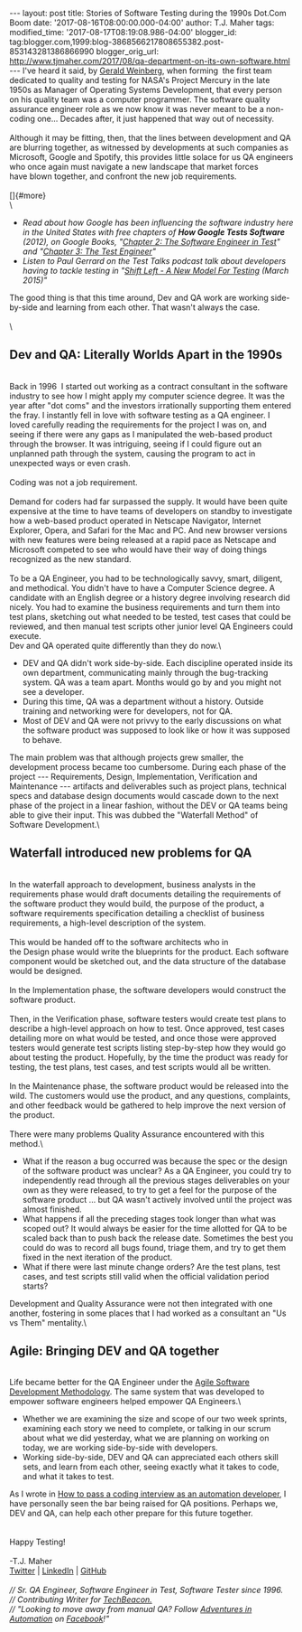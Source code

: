 \-\-- layout: post title: Stories of Software Testing during the 1990s
Dot.Com Boom date: \'2017-08-16T08:00:00.000-04:00\' author: T.J. Maher
tags: modified\_time: \'2017-08-17T08:19:08.986-04:00\' blogger\_id:
tag:blogger.com,1999:blog-3868566217808655382.post-853143281386866990
blogger\_orig\_url:
http://www.tjmaher.com/2017/08/qa-department-on-its-own-software.html
\-\-- I\'ve heard it said, by [Gerald
Weinberg](http://joecolantonio.com/testtalks/100-testing-harder-developing-gerald-weinberg/),
when forming  the first team dedicated to quality and testing for NASA's
Project Mercury in the late 1950s as Manager of Operating Systems
Development, that every person on his quality team was a computer
programmer. The software quality assurance engineer role as we now know
it was never meant to be a non-coding one\... Decades after, it just
happened that way out of necessity.\
\
Although it may be fitting, then, that the lines between development and
QA are blurring together, as witnessed by developments at such companies
as Microsoft, Google and Spotify, this provides little solace for us QA
engineers who once again must navigate a new landscape that market
forces have blown together, and confront the new job requirements.\
\
[]{#more}\
\

-   *Read about how Google has been influencing the software industry
    here in the United States with free chapters of **How Google Tests
    Software** (2012), on Google Books, "[Chapter 2: The Software
    Engineer in
    Test](http://books.google.com/books?id=VrAx1ATf-RoC&pg=PA15)\" and
    "[Chapter 3: The Test
    Engineer](http://books.google.com/books?id=VrAx1ATf-RoC&pg=PA75)"*
-   *Listen to Paul Gerrard on the Test Talks podcast talk about
    developers having to tackle testing in "[Shift Left - A New Model
    For
    Testing](http://joecolantonio.com/testtalks/42-paul-gerrard-shift-left-a-new-model-for-testing/)
    (March 2015)"*

The good thing is that this time around, Dev and QA work are working
side-by-side and learning from each other. That wasn\'t always the
case.\
\
\

Dev and QA: Literally Worlds Apart in the 1990s
-----------------------------------------------

\
Back in 1996  I started out working as a contract consultant in the
software industry to see how I might apply my computer science degree.
It was the year after \"dot coms\" and the investors irrationally
supporting them entered the fray. I instantly fell in love with software
testing as a QA engineer. I loved carefully reading the requirements for
the project I was on, and seeing if there were any gaps as I manipulated
the web-based product through the browser. It was intriguing, seeing if
I could figure out an unplanned path through the system, causing the
program to act in unexpected ways or even crash.\
\
Coding was not a job requirement.\
\
Demand for coders had far surpassed the supply. It would have been quite
expensive at the time to have teams of developers on standby to
investigate how a web-based product operated in Netscape Navigator,
Internet Explorer, Opera, and Safari for the Mac and PC. And new browser
versions with new features were being released at a rapid pace as
Netscape and Microsoft competed to see who would have their way of doing
things recognized as the new standard.\
\
To be a QA Engineer, you had to be technologically savvy, smart,
diligent, and methodical. You didn\'t have to have a Computer Science
degree. A candidate with an English degree or a history degree involving
research did nicely. You had to examine the business requirements and
turn them into test plans, sketching out what needed to be tested, test
cases that could be reviewed, and then manual test scripts other junior
level QA Engineers could execute.\
Dev and QA operated quite differently than they do now.\

-   DEV and QA didn\'t work side-by-side. Each discipline operated
    inside its own department, communicating mainly through the
    bug-tracking system. QA was a team apart. Months would go by and you
    might not see a developer. 
-   During this time, QA was a department without a history. Outside
    training and networking were for developers, not for QA. 
-   Most of DEV and QA were not privvy to the early discussions on what
    the software product was supposed to look like or how it was
    supposed to behave.

The main problem was that although projects grew smaller, the
development process became too cumbersome. During each phase of the
project --- Requirements, Design, Implementation, Verification and
Maintenance --- artifacts and deliverables such as project plans,
technical specs and database design documents would cascade down to the
next phase of the project in a linear fashion, without the DEV or QA
teams being able to give their input. This was dubbed the \"Waterfall
Method\" of Software Development.\

Waterfall introduced new problems for QA 
-----------------------------------------

\
In the waterfall approach to development, business analysts in the
requirements phase would draft documents detailing the requirements of
the software product they would build, the purpose of the product, a
software requirements specification detailing a checklist of business
requirements, a high-level description of the system.\
\
This would be handed off to the software architects who in
the Design phase would write the blueprints for the product. Each
software component would be sketched out, and the data structure of the
database would be designed.\
\
In the Implementation phase, the software developers would construct the
software product.\
\
Then, in the Verification phase, software testers would create test
plans to describe a high-level approach on how to test. Once approved,
test cases detailing more on what would be tested, and once those were
approved testers would generate test scripts listing step-by-step how
they would go about testing the product. Hopefully, by the time the
product was ready for testing, the test plans, test cases, and test
scripts would all be written.  \
\
In the Maintenance phase, the software product would be released into
the wild. The customers would use the product, and any questions,
complaints, and other feedback would be gathered to help improve the
next version of the product.\
\
There were many problems Quality Assurance encountered with this
method.\

-   What if the reason a bug occurred was because the spec or the design
    of the software product was unclear? As a QA Engineer, you could try
    to independently read through all the previous stages deliverables
    on your own as they were released, to try to get a feel for the
    purpose of the software product \... but QA wasn\'t actively
    involved until the project was almost finished. 
-   What happens if all the preceding stages took longer than what was
    scoped out? It would always be easier for the time allotted for QA
    to be scaled back than to push back the release date. Sometimes the
    best you could do was to record all bugs found, triage them, and try
    to get them fixed in the next iteration of the product. 
-   What if there were last minute change orders? Are the test plans,
    test cases, and test scripts still valid when the official
    validation period starts? 

Development and Quality Assurance were not then integrated with one
another, fostering in some places that I had worked as a consultant an
\"Us vs Them\" mentality.\

Agile: Bringing DEV and QA together
-----------------------------------

\
Life became better for the QA Engineer under the [Agile Software
Development
Methodology](https://techbeacon.com/agility-beyond-history%E2%80%94-legacy%E2%80%94-agile-development).
The same system that was developed to empower software engineers helped
empower QA Engineers.\

-   Whether we are examining the size and scope of our two week sprints,
    examining each story we need to complete, or talking in our scrum
    about what we did yesterday, what we are planning on working on
    today, we are working side-by-side with developers. 
-   Working side-by-side, DEV and QA can appreciated each others skill
    sets, and learn from each other, seeing exactly what it takes to
    code, and what it takes to test. 

As I wrote in [How to pass a coding interview as an automation
developer](https://techbeacon.com/how-pass-coding-interview-automation-developer),
I have personally seen the bar being raised for QA positions. Perhaps
we, DEV and QA, can help each other prepare for this future together.\
\
\
Happy Testing!\
\
-T.J. Maher\
[Twitter](https://twitter.com/tjmaher1) \| [LinkedIn](https://www.linkedin.com/in/tjmaher1) \| [GitHub](https://github.com/tjmaher)\
\
*// Sr. QA Engineer, Software Engineer in Test, Software Tester since
1996.\
// Contributing Writer
for [TechBeacon.](http://techbeacon.com/contributors/thomas-maher)\
// \"Looking to move away from manual QA? Follow [Adventures in
Automation](http://www.tjmaher.com/) on
[Facebook](https://www.facebook.com/AdventuresInAutomation/)!\"*
